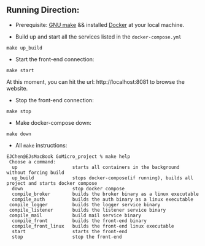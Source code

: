 ## Running Direction:

* Prerequisite: [GNU make](https://www.gnu.org/software/make/) && installed [Docker](https://www.docker.com/products/docker-desktop/) at your local machine.

* Build up and start all the services listed in the ```docker-compose.yml```
```
make up_build
```
* Start the front-end connection:
```
make start
```
At this moment, you can hit the url: http://localhost:8081 to browse the website.
* Stop the front-end connection:
```
make stop
```
* Make docker-compose down:
```
make down
```

* All ```make``` instructions:
```make
EJChen@EJsMacBook GoMicro_project % make help
 Choose a command:
  up                    starts all containers in the background without forcing build
  up_build              stops docker-compose(if running), builds all project and starts docker compose
  down                  stop docker compose
  compile_broker        builds the broker binary as a linux executable
  compile_auth          builds the auth binary as a linux executable
 compile_logger         builds the logger service binary
 compile_listener       builds the listener service binary
 compile_mail           build mail service binary
  compile_front         builds the front-end binary
  compile_front_linux   builds the front-end linux executable
  start                 starts the front-end
  stop                  stop the front-end
```

